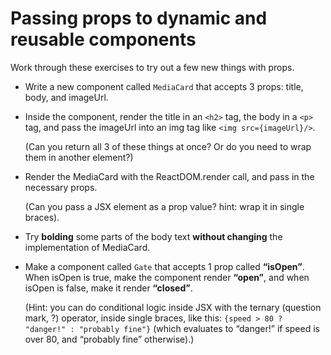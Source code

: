 # Passing props to dynamic and reusable components

Work through these exercises to try out a few new things with props.

- Write a new component called `MediaCard` that accepts 3 props: title, body, and imageUrl.

- Inside the component, render the title in an `<h2>` tag, the body in a `<p>` tag, and pass the imageUrl into an img tag like `<img src={imageUrl}/>`.

  (Can you return all 3 of these things at once? Or do you need to wrap them in another element?)

- Render the MediaCard with the ReactDOM.render call, and pass in the necessary props.

  (Can you pass a JSX element as a prop value? hint: wrap it in single braces).

- Try **bolding** some parts of the body text **without changing** the implementation of MediaCard.

- Make a component called `Gate` that accepts 1 prop called **“isOpen”**. When isOpen is true, make the component render **“open”**, and when isOpen is false, make it render **“closed”**.

  (Hint: you can do conditional logic inside JSX with the ternary (question mark, ?) operator, inside single braces, like this: `{speed > 80 ? "danger!" : "probably fine"}` (which evaluates to “danger!” if speed is over 80, and “probably fine” otherwise).)
